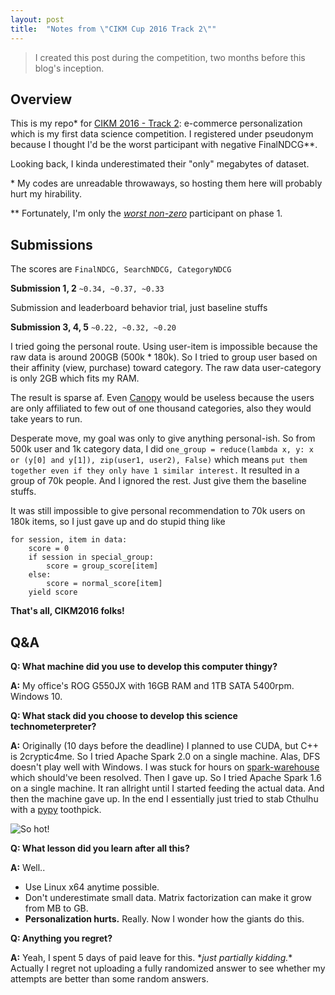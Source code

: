 ```yaml
---
layout: post
title:  "Notes from \"CIKM Cup 2016 Track 2\""
---
```

> I created this post during the competition, two months before this blog's inception.

## Overview

This is my repo* for [CIKM 2016 - Track 2](https://competitions.codalab.org/competitions/11161): e-commerce personalization which is my first data science competition. I registered under pseudonym because I thought I'd be the worst participant with negative FinalNDCG\*\*.

Looking back, I kinda underestimated their "only" megabytes of dataset.

\* My codes are unreadable throwaways, so hosting them here will probably hurt my hirability.

** Fortunately, I'm only the *[worst non-zero](https://competitions.codalab.org/competitions/11161#results)* participant on phase 1.


## Submissions
The scores are `FinalNDCG, SearchNDCG, CategoryNDCG`

**Submission 1, 2** `~0.34, ~0.37, ~0.33`

Submission and leaderboard behavior trial, just baseline stuffs

**Submission 3, 4, 5** `~0.22, ~0.32, ~0.20`

I tried going the personal route. Using user-item is impossible because the raw data is around 200GB (500k * 180k). So I tried to group user based on their affinity (view, purchase) toward category. The raw data user-category is only 2GB which fits my RAM.

The result is sparse af. Even [Canopy](https://en.wikipedia.org/wiki/Canopy_clustering_algorithm) would be useless because the users are only affiliated to few out of one thousand categories, also they would take years to run.

Desperate move, my goal was only to give anything personal-ish. So from 500k user and 1k category data, I did `one_group = reduce(lambda x, y: x or (y[0] and y[1]), zip(user1, user2), False)` which means `put them together even if they only have 1 similar interest.` It resulted in a group of 70k people. And I ignored the rest. Just give them the baseline stuffs.

It was still impossible to give personal recommendation to 70k users on 180k items, so I just gave up and do stupid thing like

```
for session, item in data:
	score = 0
	if session in special_group:
		score = group_score[item]
	else:
		score = normal_score[item]
	yield score
```

**That's all, CIKM2016 folks!**

## Q&A

**Q: What machine did you use to develop this computer thingy?**

**A:** My office's ROG G550JX with 16GB RAM and 1TB SATA 5400rpm. Windows 10.

**Q: What stack did you choose to develop this science technometerpreter?**

**A:** Originally (10 days before the deadline) I planned to use CUDA, but C++ is 2cryptic4me. So I tried Apache Spark 2.0 on a single machine. Alas, DFS doesn't play well with Windows. I was stuck for hours on [spark-warehouse](https://issues.apache.org/jira/browse/SPARK-15034) which should've been resolved. Then I gave up. So I tried Apache Spark 1.6 on a single machine. It ran allright until I started feeding the actual data. And then the machine gave up. In the end I essentially just tried to stab Cthulhu with a [pypy](http://pypy.org/) toothpick.

![So hot!](http://i64.tinypic.com/2gt965v.jpg)

**Q: What lesson did you learn after all this?**

**A:** Well..
    
* Use Linux x64 anytime possible.
* Don't underestimate small data. Matrix factorization can make it grow from MB to GB.
* **Personalization hurts.** Really. Now I wonder how the giants do this.

**Q: Anything you regret?**

**A:** Yeah, I spent 5 days of paid leave for this. \**just partially kidding.*\* Actually I regret not uploading a fully randomized answer to see whether my attempts are better than some random answers.